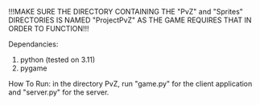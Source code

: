 !!!MAKE SURE THE DIRECTORY CONTAINING THE "PvZ" and "Sprites" DIRECTORIES IS NAMED "ProjectPvZ" AS THE GAME REQUIRES THAT IN ORDER TO FUNCTION!!!

Dependancies:
1) python (tested on 3.11)
2) pygame

How To Run:
in the directory PvZ, run "game.py" for the client application and "server.py" for the server.
